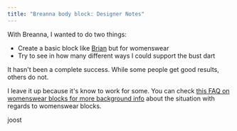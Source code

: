 ```yaml
---
title: "Breanna body block: Designer Notes"
---
```


With Breanna, I wanted to do two things:

- Create a basic block like [Brian](/designs/brian) but for womenswear
- Try to see in how many different ways I could support the bust dart

It hasn't been a complete success.
While some people get good results, others do not.

I leave it up because it's know to work for some. You can check [this FAQ on
womenswear blocks for more background info](/docs/about/faq/womenswear-blocks) about
the situation with regards to womenswear blocks.

joost

